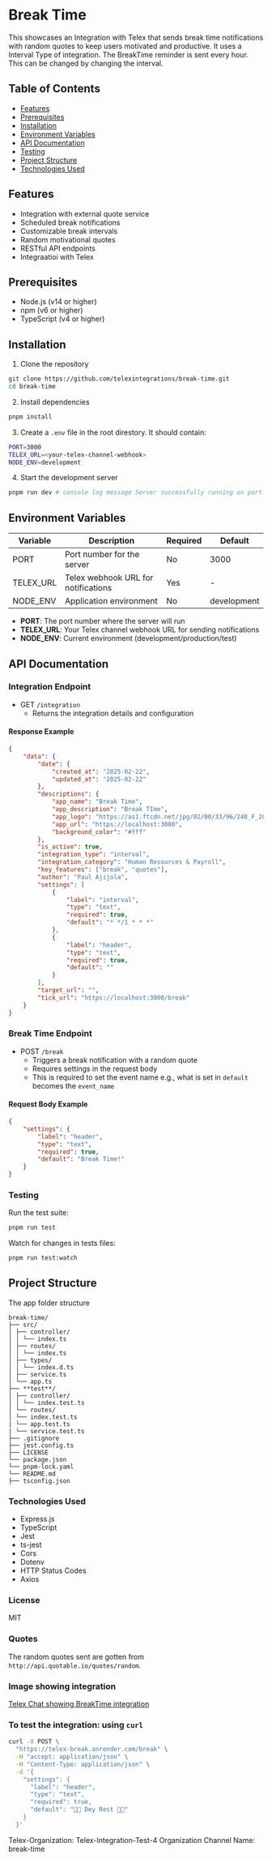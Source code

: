 # Break Time

This showcases an Integration with Telex that sends break time notifications with random quotes to keep users motivated and productive. It uses a Interval Type of integration. The BreakTime reminder is sent every hour. This can be changed by changing the interval.

## Table of Contents

-   [Features](#features)
-   [Prerequisites](#prerequisites)
-   [Installation](#installation)
-   [Environment Variables](#environment-variables)
-   [API Documentation](#api-documentation)
-   [Testing](#testing)
-   [Project Structure](#project-structure)
-   [Technologies Used](#technologies-used)

## Features

-   Integration with external quote service
-   Scheduled break notifications
-   Customizable break intervals
-   Random motivational quotes
-   RESTful API endpoints
-   Integraatioi with Telex

## Prerequisites

-   Node.js (v14 or higher)
-   npm (v6 or higher)
-   TypeScript (v4 or higher)

## Installation

1. Clone the repository

```bash
git clone https://github.com/telexintegrations/break-time.git
cd break-time
```

2. Install dependencies

```bash
pnpm install
```

3. Create a `.env` file in the root direstory. It should contain:

```bash
PORT=3000
TELEX_URL=<your-telex-channel-webhook>
NODE_ENV=development
```

4. Start the development server

```bash
pnpm run dev # console log message Server successfully running on port: 3000
```

## Environment Variables

| Variable  | Description                         | Required | Default     |
| --------- | ----------------------------------- | -------- | ----------- |
| PORT      | Port number for the server          | No       | 3000        |
| TELEX_URL | Telex webhook URL for notifications | Yes      | -           |
| NODE_ENV  | Application environment             | No       | development |

-   **PORT**: The port number where the server will run
-   **TELEX_URL**: Your Telex channel webhook URL for sending notifications
-   **NODE_ENV**: Current environment (development/production/test)

## API Documentation

### Integration Endpoint

-   GET `/integration`
    -   Returns the integration details and configuration

#### Response Example

```json
{
	"data": {
		"date": {
			"created_at": "2025-02-22",
			"updated_at": "2025-02-22"
		},
		"descriptions": {
			"app_name": "Break Time",
			"app_description": "Break TIme",
			"app_logo": "https://as1.ftcdn.net/jpg/02/00/33/96/240_F_200339666_fZhsLAgpYkd5ogjTpFmSYOPcslpNezYA.jpg",
			"app_url": "https://localhost:3000",
			"background_color": "#fff"
		},
		"is_active": true,
		"integration_type": "interval",
		"integration_category": "Human Resources & Payroll",
		"key_features": ["break", "quotes"],
		"author": "Paul Ajijola",
		"settings": [
			{
				"label": "interval",
				"type": "text",
				"required": true,
				"default": "* */1 * * *"
			},
			{
				"label": "header",
				"type": "text",
				"required": true,
				"default": ""
			}
		],
		"target_url": "",
		"tick_url": "https://localhost:3000/break"
	}
}
```

### Break Time Endpoint

-   POST `/break`
    -   Triggers a break notification with a random quote
    -   Requires settings in the request body
    -   This is required to set the event name e.g., what is set in `default` becomes the `event_name`

#### Request Body Example

```json
{
	"settings": {
		"label": "header",
		"type": "text",
		"required": true,
		"default": "Break Time!"
	}
}
```

### Testing

Run the test suite:

```bash
pnpm run test
```

Watch for changes in tests files:

```bash
pnpm run test:watch
```

## Project Structure

The app folder structure

```
break-time/
├── src/
│ ├── controller/
│ │ └── index.ts
│ ├── routes/
│ │ └── index.ts
│ ├── types/
│ │ └── index.d.ts
│ ├── service.ts
│ └── app.ts
├── **test**/
│ ├── controller/
│ │ └── index.test.ts
│ └── routes/
│ └── index.test.ts
| └── app.test.ts
| └── service.test.ts
├── .gitignore
├── jest.config.ts
├── LICENSE
└── package.json
└── pnpm-lock.yaml
└── README.md
├── tsconfig.json
```
### Technologies Used

-   Express.js
-   TypeScript
-   Jest
-   ts-jest
-   Cors
-   Dotenv
-   HTTP Status Codes
-   Axios

### License

MIT

### Quotes 
The random quotes sent are gotten from `http://api.quotable.io/quotes/random`.

### Image showing integration
[Telex Chat showing BreakTime integration](https://res.cloudinary.com/dl5nzkcs4/image/upload/yranmd4bpqykthumt75y.jpg)

### To test the integration: using `curl`

```bash
curl -X POST \
  "https://telex-break.onrender.com/break" \
  -H "accept: application/json" \
  -H "Content-Type: application/json" \
  -d '{
    "settings": {
      "label": "header",
      "type": "text",
      "required": true,
      "default": "🙂🙂 Dey Rest 🙂🙂"
    }
  }'
```

Telex-Organization: Telex-Integration-Test-4 Organization
Channel Name: break-time